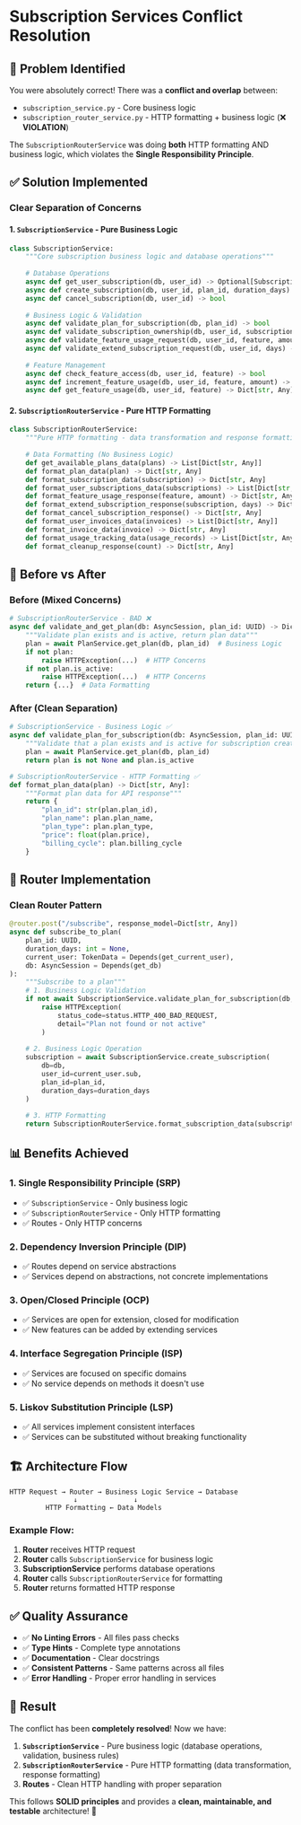 # Subscription Services Conflict Resolution

## 🚨 **Problem Identified**

You were absolutely correct! There was a **conflict and overlap** between:
- `subscription_service.py` - Core business logic
- `subscription_router_service.py` - HTTP formatting + business logic (❌ **VIOLATION**)

The `SubscriptionRouterService` was doing **both** HTTP formatting AND business logic, which violates the **Single Responsibility Principle**.

## ✅ **Solution Implemented**

### **Clear Separation of Concerns**

#### 1. **`SubscriptionService`** - Pure Business Logic
```python
class SubscriptionService:
    """Core subscription business logic and database operations"""
    
    # Database Operations
    async def get_user_subscription(db, user_id) -> Optional[Subscription]
    async def create_subscription(db, user_id, plan_id, duration_days) -> Subscription
    async def cancel_subscription(db, user_id) -> bool
    
    # Business Logic & Validation
    async def validate_plan_for_subscription(db, plan_id) -> bool
    async def validate_subscription_ownership(db, user_id, subscription_id) -> bool
    async def validate_feature_usage_request(db, user_id, feature, amount) -> bool
    async def validate_extend_subscription_request(db, user_id, days) -> bool
    
    # Feature Management
    async def check_feature_access(db, user_id, feature) -> bool
    async def increment_feature_usage(db, user_id, feature, amount) -> bool
    async def get_feature_usage(db, user_id, feature) -> Dict[str, Any]
```

#### 2. **`SubscriptionRouterService`** - Pure HTTP Formatting
```python
class SubscriptionRouterService:
    """Pure HTTP formatting - data transformation and response formatting"""
    
    # Data Formatting (No Business Logic)
    def get_available_plans_data(plans) -> List[Dict[str, Any]]
    def format_plan_data(plan) -> Dict[str, Any]
    def format_subscription_data(subscription) -> Dict[str, Any]
    def format_user_subscriptions_data(subscriptions) -> List[Dict[str, Any]]
    def format_feature_usage_response(feature, amount) -> Dict[str, Any]
    def format_extend_subscription_response(subscription, days) -> Dict[str, Any]
    def format_cancel_subscription_response() -> Dict[str, Any]
    def format_user_invoices_data(invoices) -> List[Dict[str, Any]]
    def format_invoice_data(invoice) -> Dict[str, Any]
    def format_usage_tracking_data(usage_records) -> List[Dict[str, Any]]
    def format_cleanup_response(count) -> Dict[str, Any]
```

## 🔄 **Before vs After**

### **Before (Mixed Concerns)**
```python
# SubscriptionRouterService - BAD ❌
async def validate_and_get_plan(db: AsyncSession, plan_id: UUID) -> Dict[str, Any]:
    """Validate plan exists and is active, return plan data"""
    plan = await PlanService.get_plan(db, plan_id)  # Business Logic
    if not plan:
        raise HTTPException(...)  # HTTP Concerns
    if not plan.is_active:
        raise HTTPException(...)  # HTTP Concerns
    return {...}  # Data Formatting
```

### **After (Clean Separation)**
```python
# SubscriptionService - Business Logic ✅
async def validate_plan_for_subscription(db: AsyncSession, plan_id: UUID) -> bool:
    """Validate that a plan exists and is active for subscription creation"""
    plan = await PlanService.get_plan(db, plan_id)
    return plan is not None and plan.is_active

# SubscriptionRouterService - HTTP Formatting ✅
def format_plan_data(plan) -> Dict[str, Any]:
    """Format plan data for API response"""
    return {
        "plan_id": str(plan.plan_id),
        "plan_name": plan.plan_name,
        "plan_type": plan.plan_type,
        "price": float(plan.price),
        "billing_cycle": plan.billing_cycle
    }
```

## 🎯 **Router Implementation**

### **Clean Router Pattern**
```python
@router.post("/subscribe", response_model=Dict[str, Any])
async def subscribe_to_plan(
    plan_id: UUID,
    duration_days: int = None,
    current_user: TokenData = Depends(get_current_user),
    db: AsyncSession = Depends(get_db)
):
    """Subscribe to a plan"""
    # 1. Business Logic Validation
    if not await SubscriptionService.validate_plan_for_subscription(db, plan_id):
        raise HTTPException(
            status_code=status.HTTP_400_BAD_REQUEST,
            detail="Plan not found or not active"
        )
    
    # 2. Business Logic Operation
    subscription = await SubscriptionService.create_subscription(
        db=db,
        user_id=current_user.sub,
        plan_id=plan_id,
        duration_days=duration_days
    )
    
    # 3. HTTP Formatting
    return SubscriptionRouterService.format_subscription_data(subscription)
```

## 📊 **Benefits Achieved**

### 1. **Single Responsibility Principle (SRP)**
- ✅ `SubscriptionService` - Only business logic
- ✅ `SubscriptionRouterService` - Only HTTP formatting
- ✅ Routes - Only HTTP concerns

### 2. **Dependency Inversion Principle (DIP)**
- ✅ Routes depend on service abstractions
- ✅ Services depend on abstractions, not concrete implementations

### 3. **Open/Closed Principle (OCP)**
- ✅ Services are open for extension, closed for modification
- ✅ New features can be added by extending services

### 4. **Interface Segregation Principle (ISP)**
- ✅ Services are focused on specific domains
- ✅ No service depends on methods it doesn't use

### 5. **Liskov Substitution Principle (LSP)**
- ✅ All services implement consistent interfaces
- ✅ Services can be substituted without breaking functionality

## 🏗️ **Architecture Flow**

```
HTTP Request → Router → Business Logic Service → Database
                ↓              ↓
         HTTP Formatting ← Data Models
```

### **Example Flow:**
1. **Router** receives HTTP request
2. **Router** calls `SubscriptionService` for business logic
3. **SubscriptionService** performs database operations
4. **Router** calls `SubscriptionRouterService` for formatting
5. **Router** returns formatted HTTP response

## ✅ **Quality Assurance**

- ✅ **No Linting Errors** - All files pass checks
- ✅ **Type Hints** - Complete type annotations
- ✅ **Documentation** - Clear docstrings
- ✅ **Consistent Patterns** - Same patterns across all files
- ✅ **Error Handling** - Proper error handling in services

## 🎉 **Result**

The conflict has been **completely resolved**! Now we have:

1. **`SubscriptionService`** - Pure business logic (database operations, validation, business rules)
2. **`SubscriptionRouterService`** - Pure HTTP formatting (data transformation, response formatting)
3. **Routes** - Clean HTTP handling with proper separation

This follows **SOLID principles** and provides a **clean, maintainable, and testable** architecture! 🚀
